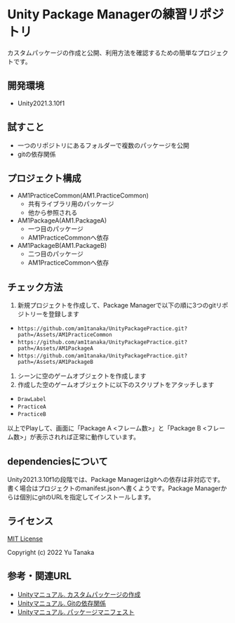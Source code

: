 # Unity Package Managerの練習リポジトリ

カスタムパッケージの作成と公開、利用方法を確認するための簡単なプロジェクトです。

## 開発環境
- Unity2021.3.10f1

## 試すこと
- 一つのリポジトリにあるフォルダーで複数のパッケージを公開
- gitの依存関係

## プロジェクト構成
- AM1PracticeCommon(AM1.PracticeCommon)
  - 共有ライブラリ用のパッケージ
  - 他から参照される
- AM1PackageA(AM1.PackageA)
  - 一つ目のパッケージ
  - AM1PracticeCommonへ依存
- AM1PackageB(AM1.PackageB)
  - 二つ目のパッケージ
  - AM1PracticeCommonへ依存

## チェック方法

1. 新規プロジェクトを作成して、Package Managerで以下の順に3つのgitリポジトリーを登録します
  - `https://github.com/am1tanaka/UnityPackagePractice.git?path=/Assets/AM1PracticeCommon`
  - `https://github.com/am1tanaka/UnityPackagePractice.git?path=/Assets/AM1PackageA`
  - `https://github.com/am1tanaka/UnityPackagePractice.git?path=/Assets/AM1PackageB`
1. シーンに空のゲームオブジェクトを作成します
1. 作成した空のゲームオブジェクトに以下のスクリプトをアタッチします
  - `DrawLabel`
  - `PracticeA`
  - `PracticeB`

以上でPlayして、画面に「Package A <フレーム数>」と「Package B <フレーム数>」が表示されれば正常に動作しています。

## dependenciesについて
Unity2021.3.10f1の段階では、Package Managerはgitへの依存は非対応です。書く場合はプロジェクトのmanifest.jsonへ書くようです。Package Managerからは個別にgitのURLを指定してインストールします。


## ライセンス
[MIT License](./LICENSE.md)

Copyright (c) 2022 Yu Tanaka

## 参考・関連URL
- [Unityマニュアル. カスタムパッケージの作成](https://docs.unity3d.com/ja/2021.3/Manual/CustomPackages.html)
- [Unityマニュアル. Gitの依存関係](https://docs.unity3d.com/ja/2021.3/Manual/upm-git.html)
- [Unityマニュアル. パッケージマニフェスト](https://docs.unity3d.com/ja/2021.3/Manual/upm-manifestPkg.html)
